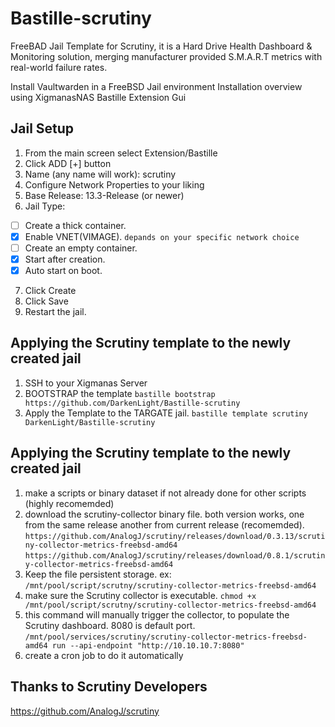 # Bastille-scrutiny
FreeBAD Jail Template for Scrutiny, it is a Hard Drive Health Dashboard &amp; Monitoring solution, merging manufacturer provided S.M.A.R.T metrics with real-world failure rates.

Install Vaultwarden in a FreeBSD Jail environment
Installation overview using XigmanasNAS Bastille Extension Gui

## Jail Setup
1. From the main screen select Extension/Bastille
2. Click ADD [+] button
3. Name (any name will work): scrutiny
4. Configure Network Properties to your liking
5. Base Release: 13.3-Release (or newer)
6. Jail Type:  
- [ ] Create a thick container.
- [x] Enable VNET(VIMAGE). `depands on your specific network choice`
- [ ] Create an empty container.
- [x] Start after creation.
- [x] Auto start on boot.
7. Click Create
8. Click Save
9. Restart the jail.


## Applying the Scrutiny template to the newly created jail

1. SSH to your Xigmanas Server
2. BOOTSTRAP the template
`bastille bootstrap https://github.com/DarkenLight/Bastille-scrutiny`
3. Apply the Template to the TARGATE jail.
`bastille template scrutiny DarkenLight/Bastille-scrutiny`

## Applying the Scrutiny template to the newly created jail

1. make a scripts or binary dataset if not already done for other scripts (highly recomemded)
2. download the scrutiny-collector binary file. both version works, one from the same release another from current release (recomemded). 
   `https://github.com/AnalogJ/scrutiny/releases/download/0.3.13/scrutiny-collector-metrics-freebsd-amd64`
   `https://github.com/AnalogJ/scrutiny/releases/download/0.8.1/scrutiny-collector-metrics-freebsd-amd64`
4. Keep the file persistent storage.
   ex: `/mnt/pool/script/scrutny/scrutiny-collector-metrics-freebsd-amd64`
6. make sure the Scrutiny collector is executable. `chmod +x /mnt/pool/script/scrutny/scrutiny-collector-metrics-freebsd-amd64`
7. this command will manually trigger the collector, to populate the Scrutiny dashboard. 8080 is default port.
   `/mnt/pool/services/scrutiny/scrutiny-collector-metrics-freebsd-amd64 run --api-endpoint "http://10.10.10.7:8080"`
8. create a cron job to do it automatically

## Thanks to Scrutiny Developers
https://github.com/AnalogJ/scrutiny

